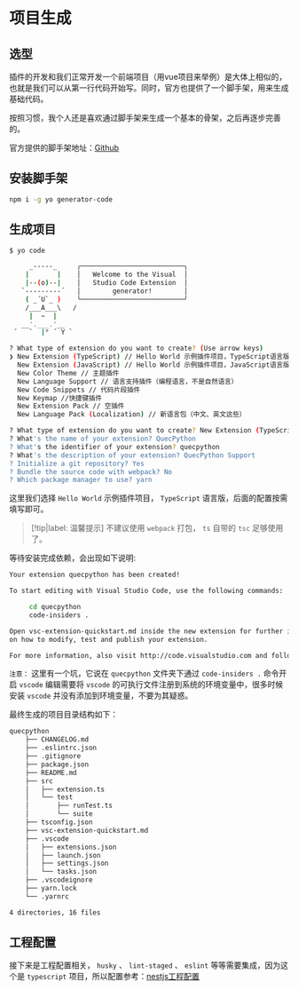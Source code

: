# 项目生成

## 选型

插件的开发和我们正常开发一个前端项目（用vue项目来举例）是大体上相似的，也就是我们可以从第一行代码开始写。同时，官方也提供了一个脚手架，用来生成基础代码。

按照习惯，我个人还是喜欢通过脚手架来生成一个基本的骨架，之后再逐步完善的。

官方提供的脚手架地址：[Github](https://github.com/Microsoft/vscode-generator-code)

## 安装脚手架

```bash
npm i -g yo generator-code
```

## 生成项目

```bash
$ yo code

     _-----_     ╭──────────────────────────╮
    |       |    │   Welcome to the Visual  │
    |--(o)--|    │   Studio Code Extension  │
   `---------´   │        generator!        │
    ( _´U`_ )    ╰──────────────────────────╯
    /___A___\   /
     |  ~  |     
   __'.___.'__   
 ´   `  |° ´ Y `

? What type of extension do you want to create? (Use arrow keys)
❯ New Extension (TypeScript) // Hello World 示例插件项目，TypeScript语言版
  New Extension (JavaScript) // Hello World 示例插件项目，JavaScript语言版
  New Color Theme // 主题插件
  New Language Support // 语言支持插件（编程语言，不是自然语言）
  New Code Snippets // 代码片段插件
  New Keymap //快捷键插件
  New Extension Pack // 空插件
  New Language Pack (Localization) // 新语言包（中文、英文这些）

? What type of extension do you want to create? New Extension (TypeScript)
? What's the name of your extension? QuecPython
? What's the identifier of your extension? quecpython
? What's the description of your extension? QuecPython Support
? Initialize a git repository? Yes
? Bundle the source code with webpack? No
? Which package manager to use? yarn
```

这里我们选择 `Hello World` 示例插件项目， `TypeScript` 语言版，后面的配置按需填写即可。

> [!tip|label: 温馨提示]
> 不建议使用 `webpack` 打包， `ts` 自带的 `tsc` 足够使用了。

等待安装完成依赖，会出现如下说明:

```bash
Your extension quecpython has been created!

To start editing with Visual Studio Code, use the following commands:

     cd quecpython
     code-insiders .

Open vsc-extension-quickstart.md inside the new extension for further instructions
on how to modify, test and publish your extension.

For more information, also visit http://code.visualstudio.com and follow us @code.
```

`注意：` 这里有一个坑，它说在 `quecpython` 文件夹下通过 `code-insiders .` 命令开启 `vscode` 编辑需要将 `vscode` 的可执行文件注册到系统的环境变量中，很多时候安装 `vscode` 并没有添加到环境变量，不要为其疑惑。

最终生成的项目目录结构如下：

```bash
quecpython
    ├── CHANGELOG.md
    ├── .eslintrc.json
    ├── .gitignore
    ├── package.json
    ├── README.md
    ├── src
    │   ├── extension.ts
    │   └── test
    │       ├── runTest.ts
    │       └── suite
    ├── tsconfig.json
    ├── vsc-extension-quickstart.md
    ├── .vscode
    │   ├── extensions.json
    │   ├── launch.json
    │   ├── settings.json
    │   └── tasks.json
    ├── .vscodeignore
    ├── yarn.lock
    └── .yarnrc

4 directories, 16 files
```

## 工程配置

接下来是工程配置相关， `husky` 、 `lint-staged` 、 `eslint` 等等需要集成，因为这个是 `typescript` 项目，所以配置参考：[nestjs工程配置](../../../NodeJS/NestJS/配置篇/vscode工程配置.md)
